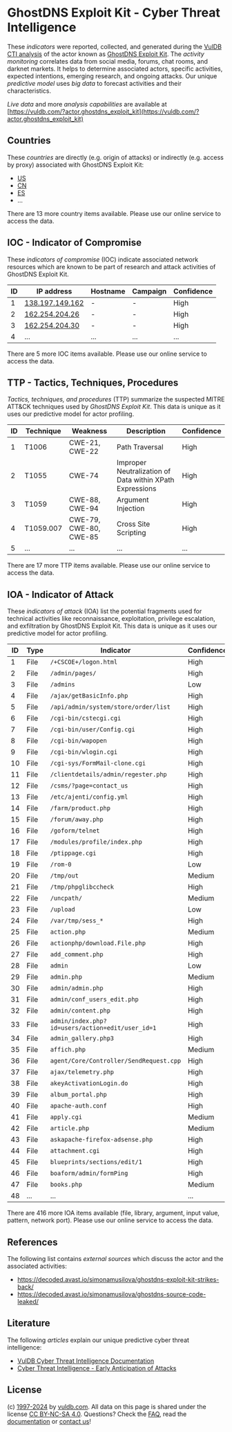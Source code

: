 # GhostDNS Exploit Kit - Cyber Threat Intelligence

These _indicators_ were reported, collected, and generated during the [VulDB CTI analysis](https://vuldb.com/?kb.cti) of the actor known as [GhostDNS Exploit Kit](https://vuldb.com/?actor.ghostdns_exploit_kit). The _activity monitoring_ correlates data from social media, forums, chat rooms, and darknet markets. It helps to determine associated actors, specific activities, expected intentions, emerging research, and ongoing attacks. Our unique _predictive model_ uses _big data_ to forecast activities and their characteristics.

_Live data_ and more _analysis capabilities_ are available at [https://vuldb.com/?actor.ghostdns_exploit_kit](https://vuldb.com/?actor.ghostdns_exploit_kit)

## Countries

These _countries_ are directly (e.g. origin of attacks) or indirectly (e.g. access by proxy) associated with GhostDNS Exploit Kit:

* [US](https://vuldb.com/?country.us)
* [CN](https://vuldb.com/?country.cn)
* [ES](https://vuldb.com/?country.es)
* ...

There are 13 more country items available. Please use our online service to access the data.

## IOC - Indicator of Compromise

These _indicators of compromise_ (IOC) indicate associated network resources which are known to be part of research and attack activities of GhostDNS Exploit Kit.

ID | IP address | Hostname | Campaign | Confidence
-- | ---------- | -------- | -------- | ----------
1 | [138.197.149.162](https://vuldb.com/?ip.138.197.149.162) | - | - | High
2 | [162.254.204.26](https://vuldb.com/?ip.162.254.204.26) | - | - | High
3 | [162.254.204.30](https://vuldb.com/?ip.162.254.204.30) | - | - | High
4 | ... | ... | ... | ...

There are 5 more IOC items available. Please use our online service to access the data.

## TTP - Tactics, Techniques, Procedures

_Tactics, techniques, and procedures_ (TTP) summarize the suspected MITRE ATT&CK techniques used by _GhostDNS Exploit Kit_. This data is unique as it uses our predictive model for actor profiling.

ID | Technique | Weakness | Description | Confidence
-- | --------- | -------- | ----------- | ----------
1 | T1006 | CWE-21, CWE-22 | Path Traversal | High
2 | T1055 | CWE-74 | Improper Neutralization of Data within XPath Expressions | High
3 | T1059 | CWE-88, CWE-94 | Argument Injection | High
4 | T1059.007 | CWE-79, CWE-80, CWE-85 | Cross Site Scripting | High
5 | ... | ... | ... | ...

There are 17 more TTP items available. Please use our online service to access the data.

## IOA - Indicator of Attack

These _indicators of attack_ (IOA) list the potential fragments used for technical activities like reconnaissance, exploitation, privilege escalation, and exfiltration by GhostDNS Exploit Kit. This data is unique as it uses our predictive model for actor profiling.

ID | Type | Indicator | Confidence
-- | ---- | --------- | ----------
1 | File | `/+CSCOE+/logon.html` | High
2 | File | `/admin/pages/` | High
3 | File | `/admins` | Low
4 | File | `/ajax/getBasicInfo.php` | High
5 | File | `/api/admin/system/store/order/list` | High
6 | File | `/cgi-bin/cstecgi.cgi` | High
7 | File | `/cgi-bin/user/Config.cgi` | High
8 | File | `/cgi-bin/wapopen` | High
9 | File | `/cgi-bin/wlogin.cgi` | High
10 | File | `/cgi-sys/FormMail-clone.cgi` | High
11 | File | `/clientdetails/admin/regester.php` | High
12 | File | `/csms/?page=contact_us` | High
13 | File | `/etc/ajenti/config.yml` | High
14 | File | `/farm/product.php` | High
15 | File | `/forum/away.php` | High
16 | File | `/goform/telnet` | High
17 | File | `/modules/profile/index.php` | High
18 | File | `/ptippage.cgi` | High
19 | File | `/rom-0` | Low
20 | File | `/tmp/out` | Medium
21 | File | `/tmp/phpglibccheck` | High
22 | File | `/uncpath/` | Medium
23 | File | `/upload` | Low
24 | File | `/var/tmp/sess_*` | High
25 | File | `action.php` | Medium
26 | File | `actionphp/download.File.php` | High
27 | File | `add_comment.php` | High
28 | File | `admin` | Low
29 | File | `admin.php` | Medium
30 | File | `admin/admin.php` | High
31 | File | `admin/conf_users_edit.php` | High
32 | File | `admin/content.php` | High
33 | File | `admin/index.php?id=users/action=edit/user_id=1` | High
34 | File | `admin_gallery.php3` | High
35 | File | `affich.php` | Medium
36 | File | `agent/Core/Controller/SendRequest.cpp` | High
37 | File | `ajax/telemetry.php` | High
38 | File | `akeyActivationLogin.do` | High
39 | File | `album_portal.php` | High
40 | File | `apache-auth.conf` | High
41 | File | `apply.cgi` | Medium
42 | File | `article.php` | Medium
43 | File | `askapache-firefox-adsense.php` | High
44 | File | `attachment.cgi` | High
45 | File | `blueprints/sections/edit/1` | High
46 | File | `boaform/admin/formPing` | High
47 | File | `books.php` | Medium
48 | ... | ... | ...

There are 416 more IOA items available (file, library, argument, input value, pattern, network port). Please use our online service to access the data.

## References

The following list contains _external sources_ which discuss the actor and the associated activities:

* https://decoded.avast.io/simonamusilova/ghostdns-exploit-kit-strikes-back/
* https://decoded.avast.io/simonamusilova/ghostdns-source-code-leaked/

## Literature

The following _articles_ explain our unique predictive cyber threat intelligence:

* [VulDB Cyber Threat Intelligence Documentation](https://vuldb.com/?kb.cti)
* [Cyber Threat Intelligence - Early Anticipation of Attacks](https://www.scip.ch/en/?labs.20201022)

## License

(c) [1997-2024](https://vuldb.com/?kb.changelog) by [vuldb.com](https://vuldb.com/?kb.about). All data on this page is shared under the license [CC BY-NC-SA 4.0](https://creativecommons.org/licenses/by-nc-sa/4.0/). Questions? Check the [FAQ](https://vuldb.com/?kb.faq), read the [documentation](https://vuldb.com/?kb) or [contact us](https://vuldb.com/?contact)!

